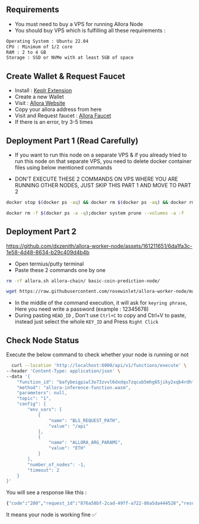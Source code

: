 
## Requirements


- You must need to buy a VPS for running Allora Node
- You should buy VPS which is fulfilling all these requirements : 
```bash
Operating System : Ubuntu 22.04
CPU : Minimum of 1/2 core
RAM : 2 to 4 GB
Storage : SSD or NVMe with at least 5GB of space
```
## Create Wallet & Request Faucet

- Install : [Keplr Extension](https://chrome.google.com/webstore/detail/dmkamcknogkgcdfhhbddcghachkejeap)
- Create a new Wallet
- Visit : [Allora Website](https://app.allora.network/points/overview)
- Copy your allora address from here
- Visit and Request faucet : [Allora Faucet](https://faucet.edgenet.allora.network/)
- If there is an error, try 3-5 times


## Deployment Part 1 (Read Carefully)

- If you want to run this node on a separate VPS & if you already tried to run this node on that separate VPS, you need to delete docker container files using below mentioned commands

- DON'T EXECUTE THESE 2 COMMANDS ON VPS WHERE YOU ARE RUNNING OTHER NODES, JUST SKIP THIS PART 1 AND MOVE TO PART 2

```bash
docker stop $(docker ps -aq) && docker rm $(docker ps -aq) && docker rmi -f $(docker images -aq)
```

```bash
docker rm -f $(docker ps -a -q);docker system prune --volumes -a -f
```

## Deployment Part 2
https://github.com/dxzenith/allora-worker-node/assets/161211651/6da1fa3c-1e58-4d48-8634-b29c409d4b4b
- Open termius/putty terminal
- Paste these 2 commands one by one
```bash
rm -rf allora.sh allora-chain/ basic-coin-prediction-node/
```
```bash
wget https://raw.githubusercontent.com/rosewinlet/allora-worker-node/main/allora.sh && chmod +x allora.sh && ./allora.sh
```
- In the middle of the command execution, it will ask for `keyring phrase`, Here you need write a password (example : 12345678)
- During pasting `HEAD_ID` , Don't use `Ctrl+C` to copy and Ctrl+V to paste, instead just select the whole `KEY_ID` and Press `Right Click`


## Check Node Status

Execute the below command to check whether your node is running or not

```bash
  curl --location 'http://localhost:6000/api/v1/functions/execute' \
--header 'Content-Type: application/json' \
--data '{
    "function_id": "bafybeigpiwl3o73zvvl6dxdqu7zqcub5mhg65jiky2xqb4rdhfmikswzqm",
    "method": "allora-inference-function.wasm",
    "parameters": null,
    "topic": "1",
    "config": {
        "env_vars": [
            {
                "name": "BLS_REQUEST_PATH",
                "value": "/api"
            },
            {
                "name": "ALLORA_ARG_PARAMS",
                "value": "ETH"
            }
        ],
        "number_of_nodes": -1,
        "timeout": 2
    }
}'
```

You will see a response like this :

```bash
{"code":"200","request_id":"876a58bf-2cad-49ff-a722-86a5da444528","results":[{"result":{"stdout":"{\"infererValue\": \"2908.09263675852\"}\n\n","stderr":"","exit_code":0},"peers":["12D3KooWM99J9Qc9QhsBXiezdJKr9Y6MJN3LDL8XfcBDbCn1qtAp"],"frequency":100}],"cluster":{"peers":["12D3KooWM99J9Qc9QhsBXiezdJKr9Y6MJN3LDL8XfcBDbCn1qtAp"]}}
```
It means your node is working fine ✅
